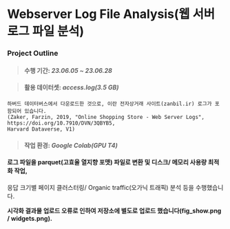 # **Webserver Log File Analysis(웹 서버 로그 파일 분석)**

### Project Outline


> #### 수행 기간: *23.06.05 ~ 23.06.28*

> #### 활용 데이터셋: *access.log(3.5 GB)*
    하버드 데이터버스에서 다운로드한 것으로, 이란 전자상거래 사이트(zanbil.ir) 로그가 포함되어 있습니다.
    (Zaker, Farzin, 2019, "Online Shopping Store - Web Server Logs", https://doi.org/10.7910/DVN/3QBYB5,
    Harvard Dataverse, V1)

> #### 작업 환경: *Google Colab(GPU T4)*

#### 로그 파일을 parquet(고효율 열지향 포맷) 파일로 변환 및 디스크/ 메모리 사용량 최적화 작업,  
응답 크기별 페이지 클러스터링/ Organic traffic(오가닉 트래픽) 분석 등을 수행했습니다.

**시각화 결과물 업로드 오류로 인하여 저장소에 별도로 업로드 했습니다(fig_show.png / widgets.png).**
